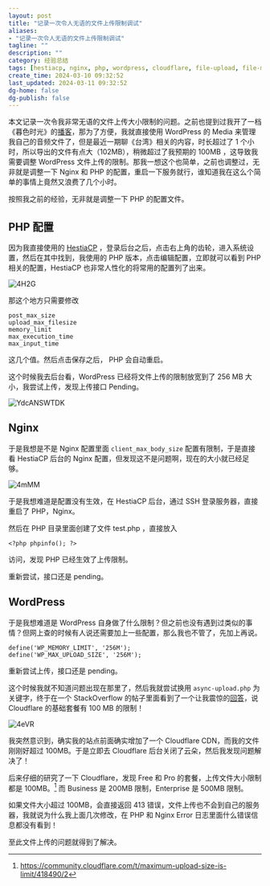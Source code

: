 ```yaml
---
layout: post
title: "记录一次令人无语的文件上传限制调试"
aliases:
- "记录一次令人无语的文件上传限制调试"
tagline: ""
description: ""
category: 经验总结
tags: [hestiacp, nginx, php, wordpress, cloudflare, file-upload, file-manage]
create_time: 2024-03-10 09:32:52
last_updated: 2024-03-11 09:32:52
dg-home: false
dg-publish: false
---
```


本文记录一次令我非常无语的文件上传大小限制的问题。之前也提到过我开了一档《暮色时光》的[播客](https://twilight-time.einverne.info)，那为了方便，我就直接使用 WordPress 的 Media 来管理我自己的音频文件了，但是最近一期聊《台湾》相关的内容，时长超过了 1 个小时，所以导出的文件有点大（102MB），稍微超过了我预期的 100MB ，这导致我需要调整 WordPress 文件上传的限制。那我一想这个也简单，之前也调整过，无非就是调整一下 Nginx 和 PHP 的配置，重启一下服务就行，谁知道我在这么个简单的事情上竟然又浪费了几个小时。

按照我之前的经验，无非就是调整一下 PHP 的配置文件。

## PHP 配置

因为我直接使用的 [HestiaCP](https://blog.einverne.info/post/2022/07/web-server-control-panel-hestia-usage.html) ，登录后台之后，点击右上角的齿轮，进入系统设置，然后在其中找到，我使用的 PHP 版本，点击编辑配置，立即就可以看到 PHP 相关的配置，HestiaCP 也非常人性化的将常用的配置列了出来。

![4H2G](https://photo.einverne.info/images/2024/03/11/4H2G.png)

那这个地方只需要修改

```
post_max_size
upload_max_filesize
memory_limit
max_execution_time
max_input_time
```

这几个值。然后点击保存之后， PHP 会自动重启。

这个时候我去后台看，WordPress 已经将文件上传的限制放宽到了 256 MB 大小，我尝试上传，发现上传接口 Pending。

![YdcANSWTDK](https://pic.einverne.info/images/YdcANSWTDK.png)

## Nginx

于是我想是不是 Nginx 配置里面 `client_max_body_size` 配置有限制，于是直接看 HestiaCP 后台的 Nginx 配置，但发现这不是问题啊，现在的大小就已经足够。

![4mMM](https://photo.einverne.info/images/2024/03/11/4mMM.png)

于是我想难道是配置没有生效，在 HestiaCP 后台，通过 SSH 登录服务器，直接重启了 PHP，Nginx。

然后在 PHP 目录里面创建了文件 test.php ，直接放入

```
<?php phpinfo(); ?>
```

访问，发现 PHP 已经生效了上传限制。

重新尝试，接口还是 pending。

## WordPress

于是我想难道是 WordPress 自身做了什么限制？但之前也没有遇到过类似的事情？但网上查的时候有人说还需要加上一些配置，那么我也不管了，先加上再说。

```
define('WP_MEMORY_LIMIT', '256M');
define('WP_MAX_UPLOAD_SIZE', '256M');
```

重新尝试上传，接口还是 pending。

这个时候我就不知道问题出现在那里了，然后我就尝试换用 `async-upload.php` 为关键字，终于在一个 StackOverflow 的帖子里面看到了一个让我震惊的[回答](https://stackoverflow.com/a/60128885/1820217)，说 Cloudflare 的基础套餐有 100 MB 的限制！

![4eVR](https://photo.einverne.info/images/2024/03/11/4eVR.png)

我突然意识到，确实我的站点前面确实增加了一个 Cloudflare CDN，而我的文件刚刚好超过 100MB。于是立即去 Cloudflare 后台关闭了云朵，然后我发现问题解决了！

后来仔细的研究了一下 Cloudflare，发现 Free 和 Pro 的套餐，上传文件大小限制都是 100MB。[^1] 而 Business 是 200MB 限制，Enterprise 是 500MB 限制。

如果文件大小超过 100MB，会直接返回 413 错误，文件上传也不会到自己的服务器，我就说为什么我上面几次修改，在 PHP 和 Nginx Error 日志里面什么错误信息都没有看到！

[^1]: <https://community.cloudflare.com/t/maximum-upload-size-is-limit/418490/2>

至此文件上传的问题就得到了解决。
